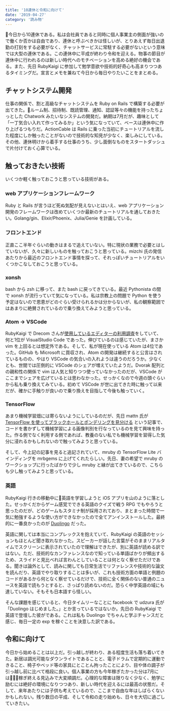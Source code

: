 ```yaml
---
title: '10連休と令和に向けて'
date: '2019-04-27'
category: '読み物'
---
```


今日から10連休である。私は会社員であると同時に個人事業主の側面が強いので働くか否かは自由であり、連休と呼ぶべきかは怪しいが、とりあえず毎日出退勤の打刻をする必要がなく、チャットサービスに常駐する必要がないという意味では大型の連休である。この連休中に平成が終わり令和を迎える。物事の節目が連休中に行われるのは新しい時代へのモチベーションを高める絶好の機会である。また、先日 RubyKaigi に参加して勉学意欲や技術的好奇心も高まりつつあるタイミングだ。宣言とメモを兼ねて今日から毎日やりたいことをまとめる。

## チャットシステム開発

仕事の関係で、割と高級なチャットシステムを Ruby on Rails で構築する必要が出てきた。ルーム制、招待制、既読管理、通知、認証等々の機能を持ったちょっとした Chatwork みたいなシステムの開発だ。納期は7月だが、趣味として「一丁気合い入れて作ってみるか」という気になっていて、ベースは連休中に作り上げるつもりだ。ActionCable は Rails に乗った当初にチュートリアルを流した程度にしか触ったことがないので技術的な知見が少なく、楽しみにしている。その他、連休明けから着手する仕事のうち、少し面倒なものをスタートダッシュで片付けておく心算でいる。

## 触っておきたい技術

いくつか軽く触っておこうと思っている技術がある。

### web アプリケーションフレームワーク

Ruby と Rails が言うほど死ぬ気配が見えないとはいえ、web アプリケーション開発のフレームワークは改めていくつか最新のチュートリアルを通しておきたい。Golang/gin、Elixir/Phoenix、Julia/Genie を計画している。

### フロントエンド

正直ここ半年ぐらいの動きはまるで追えていない。特に現状の業務で必要とはしていないが、久々に新しいものを触っておこうと思っている。mizchi 氏の発信あたりから最近のフロントエンド事情を探って、それっぽいチュートリアルをいくつかこなしておこうと思っている。

### xonsh

bash から zsh に移って、また bash に戻ってきている。最近 Pythonista の間で xonsh が流行っていて気になっている。私は宗教上の問題で Python を使う予定はないので恩恵がどのぐらい受けられるかは分からないが、私の観察範囲ではあまりに絶賛されているので乗り換えてみようと思っている。

### Atom -> VSCode

RubyKaigi で Drecom さんが[使用しているエディターの利用調査](https://twitter.com/DRECOM_TECH/status/1119505630845255680)をしていて、何と1位が VisualStudio Code であった。伸びているのは感じていたが、まさか vim を上回るとは想定外である。そして、私が現在使っている Atom は4位であった。GitHub も Microsoft に買収され、Atom の開発は継続すると公言はされているものの、やはり VSCode の気合いの入れようは違うのだろうか。少なくとも、世間では圧倒的に VSCode のシェアが増えていたようだ。Dvorak 配列との親和性の関係で vim は人気と知りつつ使っていなかったのだが、VSCode がここまでシェアを広げているとは思わなかった。せっかくなので今週の頭ぐらいから私も乗り換えてみている。初めて VSCode が世に出てきた時に触って以来だが、確かに手触りが良いので乗り換えを目指して今後も触っていく。

### TensorFlow

あまり機械学習畑には寄らないようにしているのだが、先日 mattn 氏が [TensorFlow を使ってブラックホールとポンデリングを見分ける](https://qiita.com/mattn/items/429fca1c72bcb99adbc3) という記事で、コードを書かずして機械学習による画像判別を行なっているのを見て興味を持った。作る側でなく利用する側であれば、教養のない私でも機械学習を習得した気分に浸れるかもしれないので触ってみようと思っている。

そして、今上記の記事を見ると追記されていて、mruby の TensorFlow Lite バインディングを mrbgems に上げてくれたらしい。先日、妻の希望で mruby のワークショップに行ったばかりで少し mruby と縁が出てきているので、こちらも少し触ってみようと思っている。 

### 英語

RubyKaigi 行きの移動中に英語を学習しようと iOS アプリを山のように落とした。せっかくだからゲーム感覚でできる英語のクイズで戦う RPG でもやろうと思ったのだが、どのゲームもスタミナ制が採用されており、まとまった時間で一気に勉強するような使い方ができなかったので全てアンインストールした。最終的に一番良かったのが [Duolingo](https://ja.duolingo.com) だった。

英語に関しては本当にコンプレックスを抱えていて、RubyKaigi の英語のセッションもほとんど聞き取れなかった。スピーカーが話した言葉がそのままリアルタイムでスクリーンに表示されていたので理解はできたが、別に英語が読める訳ではない。ただ、技術的なカンファレンスなので知っている単語ばかりが頻出するため、スライドと見比べれば言わんとしていることは何となく察せただけである。聞きは論外として、読みに関しても日常生活でリファレンスや技術的な論文を読んだり、英語でやり取りすることは多いが、これも技術方面の単語と例題のコードがあるから何となく察せているだけで、技術に全く関係のない普通のニュースを英語で読もうとすると、さっぱり読めないのだ。恐らく中学英語の域にも達していない。そもそも日本語すら怪しい。

そんな課題を感じていると、今日タイムリーなことに facebook で udzura 氏が「Duolingo はじめました。」とか言っているではないか。先日の RubyKaigi で英語で登壇した彼がである。これは私も Duolingo でちゃんと学ぶチャンスだと感じ、毎日一定の exp を稼ぐことを決意した訳である。

## 令和に向けて

今日から始めることは以上だ。引っ越しが終わり、ある程度生活も落ち着いてきた。新居は調光可能なダウンライトであることと、電子ドラムで定期的に運動できること、椅子やベッド等の家具にとことん拘ったことにより、目や体の調子が引っ越し前に比べて格段に良い。個人事業の方も今年稼ぎたかった分は7月には稼ぎ終える見込みで大変順調だ。心理的な障害は限りなく少なく、勉学に励むには絶好の環境になりつつあり、新しい時代を迎えるには最高の状態だ。そして、来年あたりには子供も考えているので、ここまで自由な年はしばらくないかもしれない。残り数日の平成、そして令和の走り始めも、日々を大切に過ごしていきたい。
